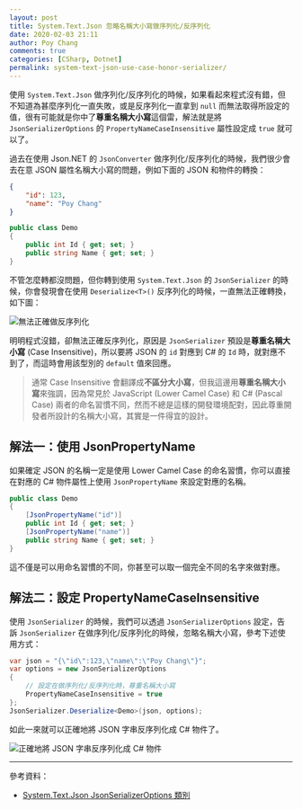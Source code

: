 ```yaml
---
layout: post
title: System.Text.Json 忽略名稱大小寫做序列化/反序列化
date: 2020-02-03 21:11
author: Poy Chang
comments: true
categories: [CSharp, Dotnet]
permalink: system-text-json-use-case-honor-serializer/
---
```


使用 `System.Text.Json` 做序列化/反序列化的時候，如果看起來程式沒有錯，但不知道為甚麼序列化一直失敗，或是反序列化一直拿到 `null` 而無法取得所設定的值，很有可能就是你中了**尊重名稱大小寫**這個雷，解法就是將 `JsonSerializerOptions` 的 `PropertyNameCaseInsensitive` 屬性設定成 `true` 就可以了。

過去在使用 Json.NET 的 `JsonConverter` 做序列化/反序列化的時候，我們很少會去在意 JSON 屬性名稱大小寫的問題，例如下面的 JSON 和物件的轉換：

```json
{
    "id": 123,
    "name": "Poy Chang"
}
```

```csharp
public class Demo
{
    public int Id { get; set; }
    public string Name { get; set; }
}
```

不管怎麼轉都沒問題，但你轉到使用 `System.Text.Json` 的 `JsonSerializer` 的時候，你會發現會在使用 `Deserialize<T>()` 反序列化的時候，一直無法正確轉換，如下圖：

![無法正確做反序列化](https://i.imgur.com/VD6f1bc.png)

明明程式沒錯，卻無法正確反序列化，原因是 `JsonSerializer` 預設是**尊重名稱大小寫** (Case Insensitive)，所以要將 JSON 的 `id` 對應到 C# 的 `Id` 時，就對應不到了，而這時會用該型別的 `default` 值來回應。

>通常 Case Insensitive 會翻譯成**不區分大小寫**，但我這邊用**尊重名稱大小寫**來強調，因為常見於 JavaScript (Lower Camel Case) 和 C# (Pascal Case) 兩者的命名習慣不同，然而不總是這樣的開發環境配對，因此尊重開發者所設計的名稱大小寫，其實是一件得宜的設計。

## 解法一：使用 JsonPropertyName

如果確定 JSON 的名稱一定是使用 Lower Camel Case 的命名習慣，你可以直接在對應的 C# 物件屬性上使用 `JsonPropertyName` 來設定對應的名稱。

```csharp
public class Demo
{
    [JsonPropertyName("id")]
    public int Id { get; set; }
    [JsonPropertyName("name")]
    public string Name { get; set; }
}
```

這不僅是可以用命名習慣的不同，你甚至可以取一個完全不同的名字來做對應。

## 解法二：設定 PropertyNameCaseInsensitive

使用 `JsonSerializer` 的時候，我們可以透過 `JsonSerializerOptions` 設定，告訴 `JsonSerializer` 在做序列化/反序列化的時候，忽略名稱大小寫，參考下述使用方式：

```csharp
var json = "{\"id\":123,\"name\":\"Poy Chang\"}";
var options = new JsonSerializerOptions
{
    // 設定在做序列化/反序列化時，尊重名稱大小寫
    PropertyNameCaseInsensitive = true
};
JsonSerializer.Deserialize<Demo>(json, options);
```

如此一來就可以正確地將 JSON 字串反序列化成 C# 物件了。

![正確地將 JSON 字串反序列化成 C# 物件](https://i.imgur.com/zcEB9sD.png)

----------

參考資料：

* [System.Text.Json JsonSerializerOptions 類別](https://docs.microsoft.com/zh-tw/dotnet/api/system.text.json.jsonserializeroptions)
